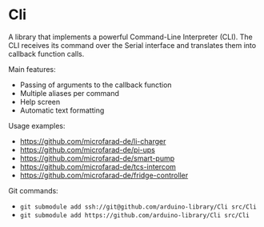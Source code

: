 # Cli
 
A library that implements a powerful Command-Line Interpreter (CLI). The CLI receives its command over the Serial interface and translates them into callback function calls. 

Main features:

* Passing of arguments to the callback function
* Multiple aliases per command
* Help screen
* Automatic text formatting

Usage examples:

* https://github.com/microfarad-de/li-charger
* https://github.com/microfarad-de/pi-ups
* https://github.com/microfarad-de/smart-pump
* https://github.com/microfarad-de/tcs-intercom
* https://github.com/microfarad-de/fridge-controller




Git commands:

* `git submodule add ssh://git@github.com/arduino-library/Cli src/Cli`
* `git submodule add https://github.com/arduino-library/Cli src/Cli`
